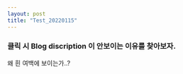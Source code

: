 ```yaml
---
layout: post
title: "Test_20220115"
---
```


### 클릭 시 Blog discription 이 안보이는 이유를 찾아보자.

왜 흰 여백에 보이는가..?
